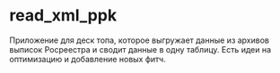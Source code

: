 # read_xml_ppk
Приложение для деск топа, которое выгружает данные из архивов выписок Росреестра и сводит данные в одну таблицу. 
Есть идеи на оптимизацию и добавление новых фитч.  
